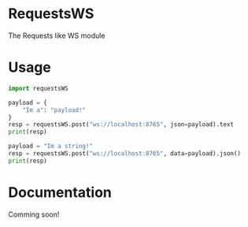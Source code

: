 # RequestsWS
The Requests like WS module

# Usage
```python
import requestsWS

payload = {
    "Im a": "payload!"
}
resp = requestsWS.post("ws://localhost:8765", json=payload).text
print(resp)

payload = "Im a string!"
resp = requestsWS.post("ws://localhost:8765", data=payload).json()
print(resp)
```

# Documentation
Comming soon!
